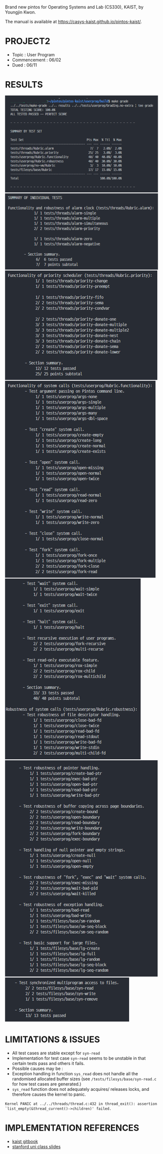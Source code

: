 Brand new pintos for Operating Systems and Lab (CS330), KAIST, by Youngjin Kwon.

The manual is available at https://casys-kaist.github.io/pintos-kaist/.

# PROJECT2

- Topic : User Program
- Commencement : 06/02
- Dued : 06/11

# RESULTS

![Alt text](image.png)
![Alt text](image-1.png)
![Alt text](image-2.png)
![Alt text](image-3.png)
![Alt text](image-4.png)
![Alt text](image-5.png)
![Alt text](image-6.png)

# LIMITATIONS & ISSUES

- All test cases are stable except for `syn-read`
- Implementation for test case `syn-read` seems to be unstable in that certain tests pass and others it fails.
- Possible causes may be :
- Exception handling in function `sys_read` does not handle all the randomised allocated buffer sizes (see `/tests/filesys/base/syn-read.c` for how test cases are generated.)
- `sys_read` function does not adequately acquires/ releases locks, and therefore causes the kernel to panic.

```
Kernel PANIC at ../../threads/thread.c:432 in thread_exit(): assertion `list_empty(&thread_current()->children)' failed.

```

# IMPLEMENTATION REFERENCES

- [kaist gitbook](https://casys-kaist.github.io/pintos-kaist/)
- [stanford uni class slides](https://web.stanford.edu/class/cs140/projects/pintos/pintos_3.html#SEC32)
